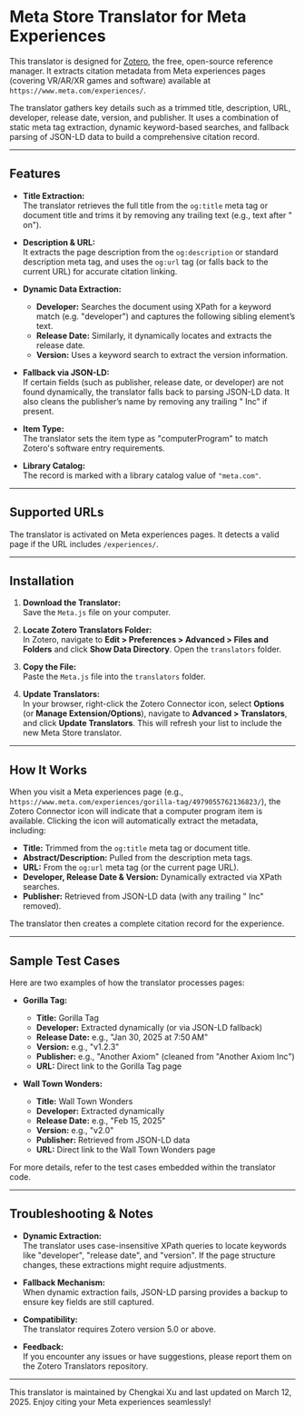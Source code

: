 # Meta Store Translator for Meta Experiences

This translator is designed for [Zotero](https://www.zotero.org/), the free, open-source reference manager. It extracts citation metadata from Meta experiences pages (covering VR/AR/XR games and software) available at `https://www.meta.com/experiences/`.

The translator gathers key details such as a trimmed title, description, URL, developer, release date, version, and publisher. It uses a combination of static meta tag extraction, dynamic keyword-based searches, and fallback parsing of JSON-LD data to build a comprehensive citation record.

---

## Features

- **Title Extraction:**  
  The translator retrieves the full title from the `og:title` meta tag or document title and trims it by removing any trailing text (e.g., text after " on"). 

- **Description & URL:**  
  It extracts the page description from the `og:description` or standard description meta tag, and uses the `og:url` tag (or falls back to the current URL) for accurate citation linking.

- **Dynamic Data Extraction:**  
  - **Developer:** Searches the document using XPath for a keyword match (e.g. "developer") and captures the following sibling element’s text.
  - **Release Date:** Similarly, it dynamically locates and extracts the release date.
  - **Version:** Uses a keyword search to extract the version information.

- **Fallback via JSON-LD:**  
  If certain fields (such as publisher, release date, or developer) are not found dynamically, the translator falls back to parsing JSON-LD data. It also cleans the publisher’s name by removing any trailing " Inc" if present.

- **Item Type:**  
  The translator sets the item type as "computerProgram" to match Zotero's software entry requirements.

- **Library Catalog:**  
  The record is marked with a library catalog value of `"meta.com"`.

---

## Supported URLs

The translator is activated on Meta experiences pages. It detects a valid page if the URL includes `/experiences/`.

---

## Installation

1. **Download the Translator:**  
   Save the `Meta.js` file on your computer.

2. **Locate Zotero Translators Folder:**  
   In Zotero, navigate to **Edit > Preferences > Advanced > Files and Folders** and click **Show Data Directory**. Open the `translators` folder.

3. **Copy the File:**  
   Paste the `Meta.js` file into the `translators` folder.

4. **Update Translators:**  
   In your browser, right-click the Zotero Connector icon, select **Options** (or **Manage Extension/Options**), navigate to **Advanced > Translators**, and click **Update Translators**. This will refresh your list to include the new Meta Store translator.

---

## How It Works

When you visit a Meta experiences page (e.g., `https://www.meta.com/experiences/gorilla-tag/4979055762136823/`), the Zotero Connector icon will indicate that a computer program item is available. Clicking the icon will automatically extract the metadata, including:

- **Title:** Trimmed from the `og:title` meta tag or document title.
- **Abstract/Description:** Pulled from the description meta tags.
- **URL:** From the `og:url` meta tag (or the current page URL).
- **Developer, Release Date & Version:** Dynamically extracted via XPath searches.
- **Publisher:** Retrieved from JSON-LD data (with any trailing " Inc" removed).

The translator then creates a complete citation record for the experience.

---

## Sample Test Cases

Here are two examples of how the translator processes pages:

- **Gorilla Tag:**  
  - **Title:** Gorilla Tag  
  - **Developer:** Extracted dynamically (or via JSON-LD fallback)  
  - **Release Date:** e.g., "Jan 30, 2025 at 7:50 AM"  
  - **Version:** e.g., "v1.2.3"  
  - **Publisher:** e.g., "Another Axiom" (cleaned from "Another Axiom Inc")  
  - **URL:** Direct link to the Gorilla Tag page

- **Wall Town Wonders:**  
  - **Title:** Wall Town Wonders  
  - **Developer:** Extracted dynamically  
  - **Release Date:** e.g., "Feb 15, 2025"  
  - **Version:** e.g., "v2.0"  
  - **Publisher:** Retrieved from JSON-LD data  
  - **URL:** Direct link to the Wall Town Wonders page

For more details, refer to the test cases embedded within the translator code.

---

## Troubleshooting & Notes

- **Dynamic Extraction:**  
  The translator uses case-insensitive XPath queries to locate keywords like "developer", "release date", and "version". If the page structure changes, these extractions might require adjustments.

- **Fallback Mechanism:**  
  When dynamic extraction fails, JSON-LD parsing provides a backup to ensure key fields are still captured.

- **Compatibility:**  
  The translator requires Zotero version 5.0 or above.

- **Feedback:**  
  If you encounter any issues or have suggestions, please report them on the Zotero Translators repository.

---

This translator is maintained by Chengkai Xu and last updated on March 12, 2025. Enjoy citing your Meta experiences seamlessly!
